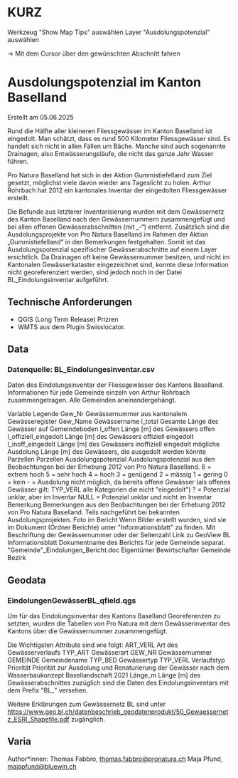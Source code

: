 # KURZ

Werkzeug "Show Map Tips" auswählen
Layer "Ausdolungspotenzial" auswählen

-> Mit dem Cursor über den gewünschten Abschnitt fahren

# Ausdolungspotenzial im Kanton Baselland

Erstellt am 05.06.2025

Rund die Hälfte aller kleineren Fliessgewässer im Kanton Baselland ist
eingedolt. Man schätzt, dass es rund 500 Kilometer Fliessgewässer
sind. Es handelt sich nicht in allen Fällen um Bäche. Manche sind auch
sogenannte Drainagen, also Entwässerungsläufe, die nicht das ganze
Jahr Wasser führen.

Pro Natura Baselland hat sich in der Aktion Gummistiefelland zum Ziel
gesetzt, möglichst viele davon wieder ans Tageslicht zu holen. Arthur
Rohrbach hat 2012 ein kantonales Inventar der eingedolten
Fliessgewässer erstellt.

Die Befunde aus letzterer Inventarisierung wurden mit dem Gewässernetz
des Kanton Baselland nach den Gewässernummern zusammengefügt und bei
allen offenen Gewässerabschnitten (mit „-“) entfernt. Zusätzlich sind
die Ausdolungsprojekte von Pro Natura Baselland im Rahmen der Aktion
„Gummistiefelland“ in den Bemerkungen festgehalten. Somit ist das
Ausdolungspotenzial spezifischer Gewässerabschnitte auf einem Layer
ersichtlich. Da Drainagen oft keine Gewässernummer besitzen, und nicht
im Kantonalen Gewässerkataster eingezeichnet sind, konnte diese
Information nicht georeferenziert werden, sind jedoch noch in der
Datei BL_Eindolungsinventar aufgeführt.

## Technische Anforderungen

 - QGIS (Long Term Release) Prizren
 - WMTS aus dem Plugin Swisslocator.


## Data

### Datenquelle: BL_Eindolungesinventar.csv

Daten des Eindolungsinventar der Fliessgewässer des Kantons
Baselland. Informationen für jede Gemeinde einzeln von Arthur Rohrbach
zusammengetragen. Alle Gemeinden aneinandergehängt.

Variable                 Legende
Gew_Nr	                 Gewässernummer aus kantonalem Gewässeregister
Gew_Name	             Gewässername
l_total 	             Gesamte Länge des Gewässer auf Gemeindeboden
l_offen	                 Länge [m] des Gewässers offen
l_offiziell_eingedolt	 Länge [m] des Gewässers offiziell eingedolt
l_inoff_eingedolt	     Länge [m] des Gewässers inoffiziell eingedolt
mögliche Ausdolung	     Länge [m] des Gewässers, die ausgedolt werden
                         könnte
Parzellen	             Parzellen
Ausdolungspotenzial	     Ausdolungspotenzial aus den Beobachtungen bei
                         der Erhebung 2012 von Pro Natura Baselland.
                         6 = extrem hoch
                         5 = sehr hoch
                         4 = hoch
                         3 = genügend
                         2 = mässig
                         1 = gering
                         0 = kein
                         - = Ausdolung nicht möglich, da bereits 
						     offene Gewässer (als offenes Gewässer 
							 gilt: TYP_VERL alle Kategorien die nicht
							 "eingedolt")
                         ? = Potenzial unklar, aber im Inventar
                         NULL = Potenzial unklar und nicht im Inventar
Bemerkung	             Bemerkungen aus den Beobachtungen bei der 
                         Erhebung 2012 von Pro Natura Baselland. Teils
						 nachgeführt bei bekannten Ausdolungsprojekten.
Foto im Bericht	         Wenn Bilder erstellt wurden, sind sie im 
                         Dokument (Ordner Berichte) unter "Informationsblatt"
						 zu finden. Mit Beschriftung der Gewässernummer
						 oder der Seitenzahl
Link zu GeoView BL
Informationsblatt	     Dokumentname des Berichts für jede Gemeinde 
                         separat. "Gemeinde"_Eindolungen_Bericht.doc
Eigentümer
Bewirtschafter
Gemeinde
Bezirk

## Geodata

### EindolungenGewässerBL_qfield.qgs

Um für das Eindolungsinventar des Kantons Baselland Georeferenzen zu
setzten, wurden die Tabellen von Pro Natura mit dem Gewässerinventar
des Kantons über die Gewässernummer zusammengefügt.

Die Wichtigsten Attribute sind wie folgt:
ART_VERL        Art des Gewässerverlaufs
TYP_ART         Gewässerart
GEW_NR          Gewässernummer
GEMEINDE        Gemeindename
TYP_BED         Gewässertyp
TYP_VERL        Verlaufstyp
Priorität       Priorität zur Ausdolung und Renaturierung der Gewässer nach dem Wasserbaukonzept Basellandschaft 2021
Länge_m         Länge [m] des Gewässerabschnittes
zuzüglich sind die Daten des Eindolungsinventars mit dem Prefix "BL_" versehen.

Weitere Erklärungen zum Gewässernetz BL sind unter https://www.geo.bl.ch/datenbeschrieb_geodatenprodukt/50_Gewaessernetz_ESRI_Shapefile.pdf
zugänglich.

## Varia

Author*innen:
Thomas Fabbro, thomas.fabbro@pronatura.ch
Maja Pfund, majapfund@bluewin.ch
